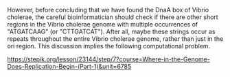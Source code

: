However, before concluding that we have found the DnaA box of Vibrio cholerae, the careful bioinformatician should check if there are other short regions in the Vibrio cholerae genome with multiple occurrences of "ATGATCAAG" (or "CTTGATCAT"). After all, maybe these strings occur as repeats throughout the entire Vibrio cholerae genome, rather than just in the ori region. This discussion implies the following computational problem.

https://stepik.org/lesson/23144/step/7?course=Where-in-the-Genome-Does-Replication-Begin-(Part-1)&unit=6785